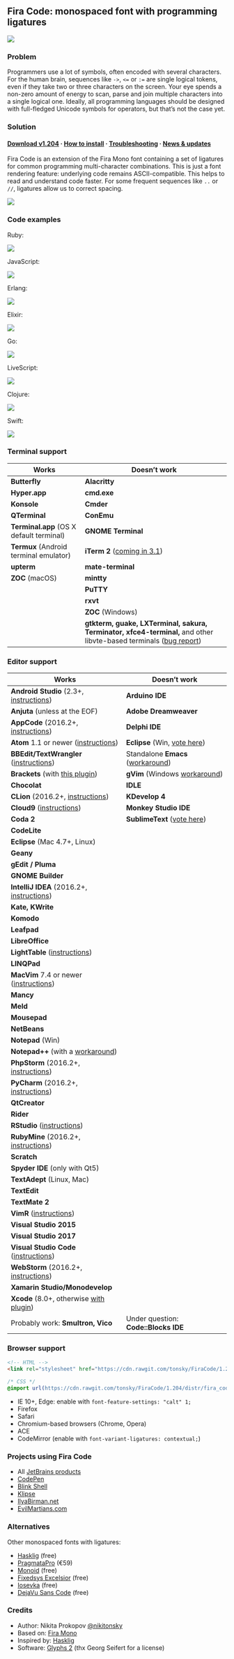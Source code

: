 ## Fira Code: monospaced font with programming ligatures

<img src="http://s.tonsky.me/imgs/fira_code_logo.svg">

### Problem

Programmers use a lot of symbols, often encoded with several characters. For the human brain, sequences like `->`, `<=` or `:=` are single logical tokens, even if they take two or three characters on the screen. Your eye spends a non-zero amount of energy to scan, parse and join multiple characters into a single logical one. Ideally, all programming languages should be designed with full-fledged Unicode symbols for operators, but that’s not the case yet.

### Solution

#### [Download v1.204](https://github.com/tonsky/FiraCode/releases/download/1.204/FiraCode_1.204.zip) · [How to install](https://github.com/tonsky/FiraCode/wiki) · [Troubleshooting](https://github.com/tonsky/FiraCode/wiki#troubleshooting) · [News & updates](https://twitter.com/FiraCode)

Fira Code is an extension of the Fira Mono font containing a set of ligatures for common programming multi-character combinations. This is just a font rendering feature: underlying code remains ASCII-compatible. This helps to read and understand code faster. For some frequent sequences like `..` or `//`, ligatures allow us to correct spacing.

<img src="./showcases/all_ligatures.png" />


### Code examples

Ruby:

<img src="./showcases/ruby.png" />

JavaScript:

<img src="./showcases/javascript.png" />

Erlang:

<img src="./showcases/erlang.png" />

Elixir:

<img src="/showcases/elixir.png" />

Go:

<img src="./showcases/go.png" />

LiveScript:

<img src="./showcases/livescript.png" />

Clojure:

<img src="./showcases/clojure.png" />

Swift:

<img src="./showcases/swift.png" />


### Terminal support

| Works            | Doesn’t work       |
| ---------------- | ------------------ |
| **Butterfly**    | **Alacritty**      |
| **Hyper.app**    | **cmd.exe**        |
| **Konsole**      | **Cmder**          |
| **QTerminal**    | **ConEmu**         |
| **Terminal.app** (OS X default terminal)    | **GNOME Terminal** |
| **Termux** (Android terminal emulator) | **iTerm 2** ([coming in 3.1](https://gitlab.com/gnachman/iterm2/issues/3568#note_13118332))  |
| **upterm**       | **mate-terminal** |
| **ZOC** (macOS)  | **mintty** |
|                  | **PuTTY**           |
|                  | **rxvt**            |
|                  | **ZOC** (Windows)   |
|                  | **gtkterm, guake, LXTerminal, sakura, Terminator, xfce4-terminal,** and other libvte-based terminals ([bug report](https://bugzilla.gnome.org/show_bug.cgi?id=584160)) |

### Editor support

| Works | Doesn’t work   |
| ----- | -------------- |
| **Android Studio** (2.3+, [instructions](https://github.com/tonsky/FiraCode/wiki/Intellij-products-instructions)) | **Arduino IDE** |
| **Anjuta** (unless at the EOF) | **Adobe Dreamweaver** |
| **AppCode** (2016.2+, [instructions](https://github.com/tonsky/FiraCode/wiki/Intellij-products-instructions)) | **Delphi IDE** |
| **Atom** 1.1 or newer ([instructions](https://github.com/tonsky/FiraCode/wiki/Atom-instructions)) | **Eclipse** (Win, [vote here](https://bugs.eclipse.org/bugs/show_bug.cgi?id=398656)) |
| **BBEdit/TextWrangler** ([instructions](https://github.com/tonsky/FiraCode/wiki/BBEdit-instructions)) | Standalone **Emacs** ([workaround](https://github.com/tonsky/FiraCode/wiki/Setting-up-Emacs)) |
| **Brackets** (with [this plugin](https://github.com/polo2ro/firacode-in-brackets)) | **gVim** (Windows [workaround](https://github.com/tonsky/FiraCode/issues/462)) |
| **Chocolat** | **IDLE** |
| **CLion** (2016.2+, [instructions](https://github.com/tonsky/FiraCode/wiki/Intellij-products-instructions)) | **KDevelop 4** |
| **Cloud9** ([instructions](https://github.com/tonsky/FiraCode/wiki/Cloud9-Instructions)) | **Monkey Studio IDE** |
| **Coda 2** | **SublimeText** ([vote here](http://sublimetext.userecho.com/topic/1030059-does-sublimetext-support-programming-ligatures-fontlike-fira-code/)) |
| **CodeLite** |  |
| **Eclipse** (Mac 4.7+, Linux) |  |
| **Geany** |
| **gEdit / Pluma** |
| **GNOME Builder** |
| **IntelliJ IDEA** (2016.2+, [instructions](https://github.com/tonsky/FiraCode/wiki/Intellij-products-instructions)) |
| **Kate, KWrite** |
| **Komodo** |
| **Leafpad** |
| **LibreOffice** |
| **LightTable** ([instructions](https://github.com/tonsky/FiraCode/wiki/LightTable-instructions)) |
| **LINQPad** |
| **MacVim** 7.4 or newer ([instructions](https://github.com/tonsky/FiraCode/wiki/MacVim-instructions)) |
| **Mancy** |
| **Meld** |
| **Mousepad** |
| **NetBeans** |
| **Notepad** (Win) |
| **Notepad++** (with a [workaround](https://github.com/notepad-plus-plus/notepad-plus-plus/issues/2287#issuecomment-256638098))  |
| **PhpStorm** (2016.2+, [instructions](https://github.com/tonsky/FiraCode/wiki/Intellij-products-instructions)) |
| **PyCharm** (2016.2+, [instructions](https://github.com/tonsky/FiraCode/wiki/Intellij-products-instructions)) |
| **QtCreator** |
| **Rider** |
| **RStudio** ([instructions](https://github.com/tonsky/FiraCode/wiki/RStudio-instructions)) |
| **RubyMine** (2016.2+, [instructions](https://github.com/tonsky/FiraCode/wiki/Intellij-products-instructions)) |
| **Scratch** |
| **Spyder IDE** (only with Qt5) |
| **TextAdept** (Linux, Mac) |
| **TextEdit** |
| **TextMate 2** |
| **VimR** ([instructions](https://github.com/qvacua/vimr/wiki#ligatures)) |
| **Visual Studio 2015** |
| **Visual Studio 2017** |
| **Visual Studio Code** ([instructions](https://github.com/tonsky/FiraCode/wiki/VS-Code-Instructions)) |
| **WebStorm** (2016.2+, [instructions](https://github.com/tonsky/FiraCode/wiki/Intellij-products-instructions)) |
| **Xamarin Studio/Monodevelop** |
| **Xcode** (8.0+, otherwise [with plugin](https://github.com/robertvojta/LigatureXcodePlugin)) |
| Probably work: **Smultron, Vico** | Under question: **Code::Blocks IDE** |

### Browser support

```html
<!-- HTML -->
<link rel="stylesheet" href="https://cdn.rawgit.com/tonsky/FiraCode/1.204/distr/fira_code.css">
```

```css
/* CSS */
@import url(https://cdn.rawgit.com/tonsky/FiraCode/1.204/distr/fira_code.css);
```

- IE 10+, Edge: enable with `font-feature-settings: "calt" 1;`
- Firefox
- Safari
- Chromium-based browsers (Chrome, Opera)
- ACE
- CodeMirror (enable with `font-variant-ligatures: contextual;`)

### Projects using Fira Code

- All [JetBrains products](https://www.jetbrains.com/)
- [CodePen](https://codepen.io/)
- [Blink Shell](http://www.blink.sh/)
- [Klipse](http://app.klipse.tech/)
- [IlyaBirman.net](http://ilyabirman.net/)
- [EvilMartians.com](https://evilmartians.com/)

### Alternatives

Other monospaced fonts with ligatures:

- [Hasklig](https://github.com/i-tu/Hasklig) (free)
- [PragmataPro](http://www.fsd.it/fonts/pragmatapro.htm) (€59)
- [Monoid](http://larsenwork.com/monoid/) (free)
- [Fixedsys Excelsior](https://github.com/kika/fixedsys) (free)
- [Iosevka](https://be5invis.github.io/Iosevka/) (free)
- [DejaVu Sans Code](https://github.com/SSNikolaevich/DejaVuSansCode) (free)

### Credits

- Author: Nikita Prokopov [@nikitonsky](https://twitter.com/nikitonsky)
- Based on: [Fira Mono](https://github.com/mozilla/Fira)
- Inspired by: [Hasklig](https://github.com/i-tu/Hasklig)
- Software: [Glyphs 2](https://glyphsapp.com) (thx Georg Seifert for a license)
